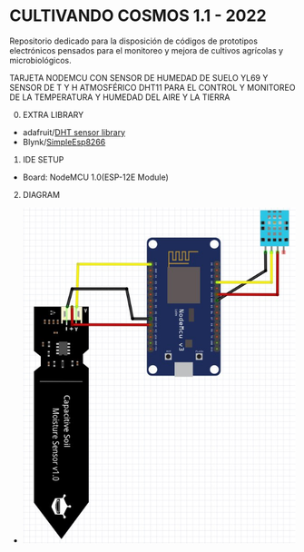 # CULTIVANDO COSMOS 1.1 - 2022
Repositorio dedicado para la disposición de códigos de prototipos electrónicos pensados para el monitoreo y mejora de cultivos agrícolas y microbiológicos.

TARJETA NODEMCU CON SENSOR DE HUMEDAD DE SUELO YL69 Y SENSOR DE T Y H ATMOSFÉRICO DHT11
PARA EL CONTROL Y MONITOREO DE LA TEMPERATURA Y HUMEDAD DEL AIRE Y LA TIERRA

0. EXTRA LIBRARY
 - adafruit/[DHT sensor library](https://github.com/adafruit/DHT-sensor-library)
 - Blynk/[SimpleEsp8266](https://github.com/blynkkk/blynk-library)

1. IDE SETUP
 - Board: NodeMCU 1.0(ESP-12E Module)

2. DIAGRAM
 - ![This is the Diagram](NODEMCU%2BYL69%2BDHT11.jpg)
